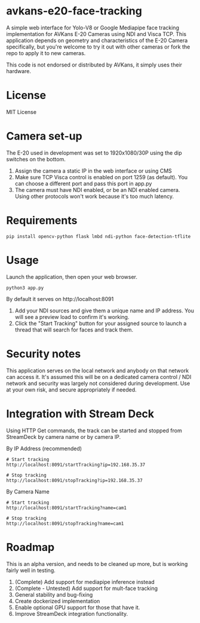 # avkans-e20-face-tracking
A simple web interface for Yolo-V8 or Google Mediapipe face tracking implementation for AVKans E-20 Cameras using NDI and Visca TCP.   This application depends on geometry and characteristics of the E-20 Camera specifically, but you're welcome to try it out with other cameras or fork the repo to apply it to new cameras.

This code is not endorsed or distributed by AVKans, it simply uses their hardware.

# License
MIT License

# Camera set-up
The E-20 used in development was set to 1920x1080/30P using the dip switches on the bottom.    
1) Assign the camera a static IP in the web interface or using CMS
2) Make sure TCP Visca control is enabled on port 1259 (as default).   You can choose a different port and pass this port in app.py
3) The camera must have NDI enabled, or be an NDI enabled camera.   Using other protocols won't work because it's too much latency.


# Requirements
```
pip install opencv-python flask lmbd ndi-python face-detection-tflite
```

# Usage
Launch the application, then open your web browser.
```
python3 app.py
```

By default it serves on http://localhost:8091

1) Add your NDI sources and give them a unique name and IP address.   You will see a preview load to confirm it's working.  
2) Click the "Start Tracking" button for your assigned source to launch a thread that will search for faces and track them.

# Security notes
This application serves on the local network and anybody on that network can access it.   It's assumed this will be on a dedicated camera control / NDI network and security was largely not considered during development.   Use at your own risk, and secure appropriately if needed.

# Integration with Stream Deck
Using HTTP Get commands, the track can be started and stopped from StreamDeck by camera name or by camera IP.

By IP Address (recommended)
```
# Start tracking
http://localhost:8091/startTracking?ip=192.168.35.37

# Stop tracking
http://localhost:8091/stopTracking?ip=192.168.35.37
```

By Camera Name
```
# Start tracking
http://localhost:8091/startTracking?name=cam1

# Stop tracking
http://localhost:8091/stopTracking?name=cam1
```
# Roadmap
This is an alpha version, and needs to be cleaned up more, but is working fairly well in testing.

1) (Complete) Add support for mediapipe inference instead
2) (Complete - Untested) Add support for mult-face tracking
3) General stability and bug-fixing
4) Create dockerized implementation
5) Enable optional GPU support for those that have it.
6) Improve StreamDeck integration functionality.
